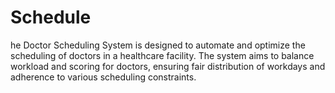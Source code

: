 # Schedule
he Doctor Scheduling System is designed to automate and optimize the scheduling of doctors in a healthcare facility. The system aims to balance workload and scoring for doctors, ensuring fair distribution of workdays and adherence to various scheduling constraints.
